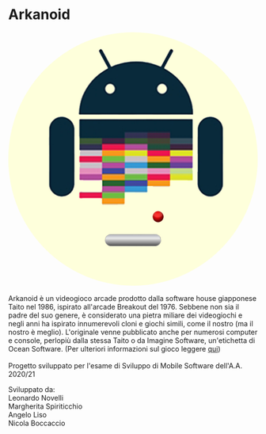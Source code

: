 # Arkanoid

<img src="/logo.png" alt="Logo" width="512" height="512" style="border-radius: 50%"/>

Arkanoid è un videogioco arcade prodotto dalla software house giapponese Taito nel 1986, ispirato all'arcade Breakout del 1976. Sebbene non sia il padre del suo genere, è considerato una pietra miliare dei videogiochi e negli anni ha ispirato innumerevoli cloni e giochi simili, come il nostro (ma il nostro è meglio). L'originale venne pubblicato anche per numerosi computer e console, perlopiù dalla stessa Taito o da Imagine Software, un'etichetta di Ocean Software. (Per ulteriori informazioni sul gioco leggere <a href="https://it.wikipedia.org/wiki/Arkanoid">qui<a>)<br/><br>
Progetto sviluppato per l'esame di Sviluppo di Mobile Software dell'A.A. 2020/21<br/>

Sviluppato da:
<br> Leonardo Novelli
<br> Margherita Spiriticchio
<br> Angelo Liso
<br> Nicola Boccaccio


